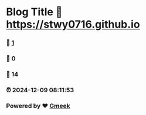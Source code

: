 # Blog Title :link: https://stwy0716.github.io 
### :page_facing_up: [1](https://stwy0716.github.io/tag.html) 
### :speech_balloon: 0 
### :hibiscus: 14 
### :alarm_clock: 2024-12-09 08:11:53 
### Powered by :heart: [Gmeek](https://github.com/Meekdai/Gmeek)
